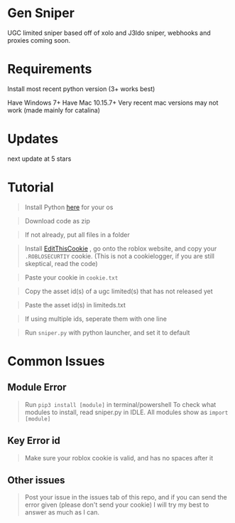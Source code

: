 # Gen Sniper
UGC limited sniper based off of xolo and J3ldo sniper, webhooks and proxies coming soon.

# Requirements
Install most recent python version (3+ works best)

Have Windows 7+
Have Mac 10.15.7+
Very recent mac versions may not work (made mainly for catalina)

# Updates
next update at 5 stars

# Tutorial

> Install Python [here](https://www.python.org/downloads/) for your os

> Download code as zip

> If not already, put all files in a folder

> Install [EditThisCookie](https://chrome.google.com/webstore/detail/editthiscookie/fngmhnnpilhplaeedifhccceomclgfbg?hl=en) , go onto the roblox website, and copy your `.ROBLOSECURTIY` cookie. (This is not a cookielogger, if you are still skeptical, read the code)

> Paste your cookie in `cookie.txt`

> Copy the asset id(s) of a ugc limited(s) that has not released yet

> Paste the asset id(s) in limiteds.txt

> If using multiple ids, seperate them with one line

> Run `sniper.py` with python launcher, and set it to default

# Common Issues
## Module Error
> Run `pip3 install [module]` in terminal/powershell
> To check what modules to install, read sniper.py in IDLE. All modules show as `import [module]`
## Key Error id
> Make sure your roblox cookie is valid, and has no spaces after it
## Other issues
> Post your issue in the issues tab of this repo, and if you can send the error given (please don't send your cookie) I will try my best to answer as much as I can.
